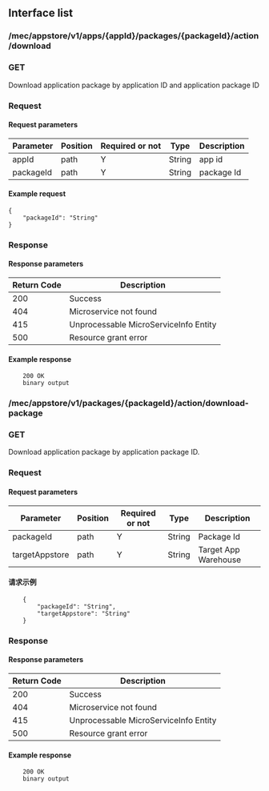 ## Interface list

### /mec/appstore/v1/apps/{appId}/packages/{packageId}/action/download
### GET
Download application package by application ID and application package ID
### Request
#### Request parameters
|Parameter |Position | Required or not | Type |Description|
|-----|-----|----|------|-----|
|appId | path |Y| String | app id |
|packageId | path |Y| String | package Id |

#### Example request
```
{
    "packageId": "String"
}
```

### Response
#### Response parameters
|Return Code |Description|
|-----|-----|
|200 | Success |
|404 | Microservice not found |
|415 | Unprocessable MicroServiceInfo Entity |
|500 | Resource grant error |

#### Example response
```
    200 OK
    binary output
```

### /mec/appstore/v1/packages/{packageId}/action/download-package
### GET
Download application package by application package ID.
### Request
#### Request parameters
|Parameter |Position | Required or not | Type |Description|
|-----|-----|----|------|-----|
|packageId | path |Y| String | Package Id |
|targetAppstore | path |Y| String | Target App Warehouse |

#### 请求示例
```
    {
    	"packageId": "String",
    	"targetAppstore": "String"
    }
```

### Response
#### Response parameters
|Return Code |Description|
|-----|-----|
|200 | Success |
|404 | Microservice not found |
|415 | Unprocessable MicroServiceInfo Entity |
|500 | Resource grant error |

#### Example response
```
    200 OK
    binary output
```